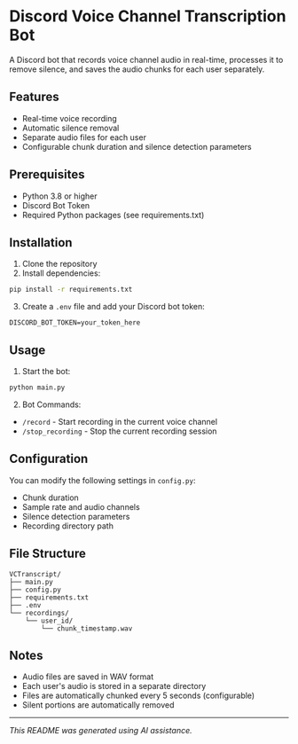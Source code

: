 # Discord Voice Channel Transcription Bot

A Discord bot that records voice channel audio in real-time, processes it to remove silence, and saves the audio chunks for each user separately.

## Features

- Real-time voice recording
- Automatic silence removal
- Separate audio files for each user
- Configurable chunk duration and silence detection parameters

## Prerequisites

- Python 3.8 or higher
- Discord Bot Token
- Required Python packages (see requirements.txt)

## Installation

1. Clone the repository
2. Install dependencies:
```bash
pip install -r requirements.txt
```
3. Create a `.env` file and add your Discord bot token:
```
DISCORD_BOT_TOKEN=your_token_here
```

## Usage

1. Start the bot:
```bash
python main.py
```

2. Bot Commands:
- `/record` - Start recording in the current voice channel
- `/stop_recording` - Stop the current recording session

## Configuration

You can modify the following settings in `config.py`:
- Chunk duration
- Sample rate and audio channels
- Silence detection parameters
- Recording directory path

## File Structure

```
VCTranscript/
├── main.py
├── config.py
├── requirements.txt
├── .env
└── recordings/
    └── user_id/
        └── chunk_timestamp.wav
```

## Notes

- Audio files are saved in WAV format
- Each user's audio is stored in a separate directory
- Files are automatically chunked every 5 seconds (configurable)
- Silent portions are automatically removed

---
*This README was generated using AI assistance.*
